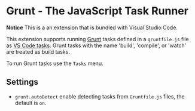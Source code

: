 # Grunt - The JavaScript Task Runner

**Notice** This is a an extension that is bundled with Visual Studio Code.

This extension supports running [Grunt](https://gruntjs.com/) tasks defined in a `gruntfile.js` file as [VS Code tasks](https://code.visualstudio.com/docs/editor/tasks). Grunt tasks with the name 'build', 'compile', or 'watch' are treated as build tasks.

To run Grunt tasks use the `Tasks` menu.

## Settings
- `grunt.autoDetect` enable detecting tasks from `Gruntfile.js` files, the default is `on`.
